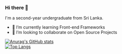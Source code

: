 ### Hi there 👋

I'm a second-year undergraduate from Sri Lanka.

- 🌱 I’m currently learning Front-end Frameworks
- 👯 I’m looking to collaborate on Open Source Projects

<!--
- 🤔 I’m looking for help with ...
- 💬 Ask me about ...
- 📫 How to reach me: ...
- ⚡ Fun fact: ...
-->
[![Anurag's GitHub stats](https://github-readme-stats.vercel.app/api?username=madhawa97&show_icons=true&theme=nord)](https://github.com/anuraghazra/github-readme-stats)  
[![Top Langs](https://github-readme-stats.vercel.app/api/top-langs/?username=madhawa97&layout=compact&theme=nord&hide=jupyter%20notebook)](https://github.com/anuraghazra/github-readme-stats)
